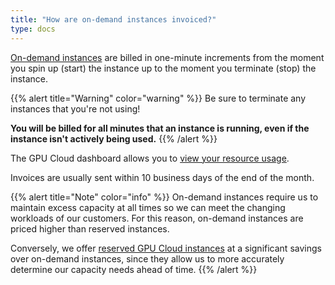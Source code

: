 ```yaml
---
title: "How are on-demand instances invoiced?"
type: docs
---
```


[On-demand instances](https://lambdalabs.com/service/gpu-cloud) are billed in
one-minute increments from the moment you spin up (start) the instance up to
the moment you terminate (stop) the instance.

{{% alert title="Warning" color="warning" %}}
Be sure to terminate any instances that you're not using!

**You will be billed for all minutes that an instance is running, even if the
instance isn't actively being used.**
{{% /alert %}}

The GPU Cloud dashboard allows you to
[view your resource usage](https://lambdalabs.com/cloud/usage).

Invoices are usually sent within 10 business days of the end of the month.

{{% alert title="Note" color="info" %}}
On-demand instances require us to maintain excess capacity at all times so we
can meet the changing workloads of our customers. For this reason, on-demand
instances are priced higher than reserved instances.

Conversely, we offer
[reserved GPU Cloud instances](https://lambdalabs.com/service/gpu-cloud/reserved)
at a significant savings over on-demand instances, since they allow us to more
accurately determine our capacity needs ahead of time.
{{% /alert %}}
